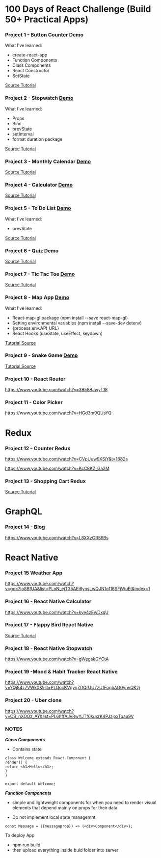 
100 Days of React Challenge (Build 50+ Practical Apps)
==============
### Project 1 - Button Counter   [Demo](https://t2f9h.codesandbox.io/)

What I've learned:
- create-react-app
- Function Components
- Class Components
- React Constructor
- SetState

[Source Tutorial](https://www.youtube.com/watch?v=Drp3ufpfD_Y)


### Project 2 - Stopwatch  [Demo](https://6fr6p.codesandbox.io/)

What I've learned:
- Props
- Bind
- prevState
- setInterval
- format duration package

[Source Tutorial](https://www.youtube.com/watch?v=NAx76xx40jM&t=304s)


### Project 3 - Monthly Calendar [Demo](https://193rm.codesandbox.io/)

[Source Tutorial](https://www.youtube.com/watch?v=jjMmcQ-xV00&list=PL3jWqOE6WBddjqDLa56SeG2OA0qOB_Rco)


### Project 4 - Calculator [Demo](https://mzztr.csb.app/)

[Source Tutorial](https://www.youtube.com/watch?v=ZtU7Mhf9vN8&t=409s)
  

### Project 5 - To Do List [Demo](https://ri74q.csb.app/)

What I've learned:
- prevState

[Source Tutorial](https://www.youtube.com/watch?v=h5crrOsLbpk)


### Project 6 - Quiz [Demo](https://bhm6v.csb.app/)

[Source Tutorial](https://www.youtube.com/watch?v=aq-fCtg_gG4)


### Project 7 - Tic Tac Toe [Demo](https://jyy84.csb.app/)

[Source Tutorial](https://www.youtube.com/watch?v=wjTAhHSKuPg)

### Project 8 - Map App [Demo](https://7s9cd.csb.app)


What I've learned:
- React-map-gl package (npm install --save react-map-gl)
- Setting environmental variables (npm install --save-dev dotenv)
- {process.env.API_URL}
- React Hooks (useState, useEffect, keydown)

[Tutorial Source](https://www.youtube.com/watch?v=JJatzkPcmoI&t=29s)


### Project 9 - Snake Game [Demo](https://qch74.csb.app/)

[Tutorial Source](https://www.youtube.com/watch?v=-oOgsGP3t5o&t=4s)


### Project 10 - React Router

https://www.youtube.com/watch?v=3B588JwyT18



### Project 11 - Color Picker

https://www.youtube.com/watch?v=HGd3m9QUsYQ


Redux
======

### Project 12 - Counter Redux

https://www.youtube.com/watch?v=CVpUuw9XSjY&t=1682s

https://www.youtube.com/watch?v=KcC8KZ_Ga2M


### Project 13 - Shopping Cart Redux

[Source Tutorial]([https://www.youtube.com/watch?v=KLCnTjB0w_o](https://www.youtube.com/watch?v=KLCnTjB0w_o))


GraphQL
========

### Project 14 - Blog

https://www.youtube.com/watch?v=L8XXzOR59Bs



React Native
============

### Project 15 Weather App

https://www.youtube.com/watch?v=gdk7Io8BfUA&list=PLoN_ejT35AEi6ynsLwQJN1o116SFjWuEt&index=1


### Project 16 - React Native Calculator

https://www.youtube.com/watch?v=kye4zEwDxgU


### Project 17 - Flappy Bird React Native

[Source Tutorial](https://www.youtube.com/watch?v=qBGnfULn8W4)


### Project 18 - React Native Stopwatch

https://www.youtube.com/watch?v=gWegskGYCtA


### Project 19 -Mood & Habit Tracker React Native

https://www.youtube.com/watch?v=YQj84z7VWk0&list=PLQocKVqyqZDQrUU7zUfFogbAO0ynvQK2j

  
### Project 20 - Uber clone

https://www.youtube.com/watch?v=CB_nXOOz_AY&list=PL6hffAJvRwYJTf6kuxrK4PJzjoxTqau9V

  
### NOTES

***Class Components***

- Contains state

```
class Welcome extends React.Component {
render() {
return <h1>Hello</h1>;
}
}

export default Welcome;
```

***Function Components***

- simple and lightweight components for when you need to render visual elements that depend mainly on props for their data

- Do not implement local state managemnt


```
const Message = ({messageprop}) => (<div>Component</div>);
```

To deploy App
- npm run build
- then upload everything inside buld folder into server
